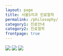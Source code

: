 ```yaml
---
layout: page
title: 서울S치과 진료철학
permalink: /philosophy/
category1: 진료안내
category2: 진료철학
frontpage: true
---
```


<img src="http://www.sorthodontic.com/image/m1_s1_img1.gif">
<img src="http://www.sorthodontic.com/image/m1_s1_img2.gif">
<img src="http://www.sorthodontic.com/image/m1_s1_img3.gif">
